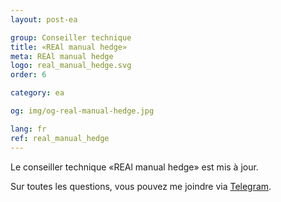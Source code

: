 ```yaml
---
layout: post-ea

group: Conseiller technique
title: «REAl manual hedge»
meta: REAl manual hedge
logo: real_manual_hedge.svg
order: 6

category: ea

og: img/og-real-manual-hedge.jpg

lang: fr
ref: real_manual_hedge
---
```


Le conseiller technique «REAl manual hedge» est mis à jour.

Sur toutes les questions, vous pouvez me joindre via <a href="https://t.me/chutkoy" target="_blank">Telegram</a>.
